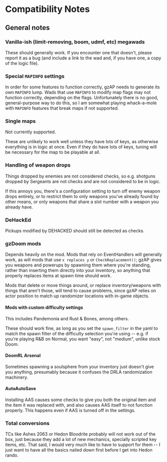 # Compatibility Notes

## General notes

### Vanilla-ish (limit-removing, boom, udmf, etc) megawads

These should generally work. If you encounter one that doesn't, please report it
as a bug (and include a link to the wad and, if you have one, a copy of the logic
file).

### Special `MAPINFO` settings

In order for some features to function correctly, gzAP needs to generate its own
`MAPINFO` lump. Wads that use `MAPINFO` to modify map flags may not function
correctly, depending on the flags. Unfortunately there is no good, general-purpose
way to do this, so I am somewhat playing whack-a-mole with `MAPINFO` features that
break maps if not supported.

### Single maps

Not currently supported.

These are unlikely to work well unless they have lots of keys, as otherwise
everything is in logic at once. Even if they do have lots of keys, tuning will
be necessary for the map to be playable at all.

### Handling of weapon drops

Things dropped by enemies are not considered checks, so e.g. shotguns dropped
by Sergeants are not checks and are not considered to be in logic.

If this annoys you, there's a configuration setting to turn off enemy weapon drops
entirely, or to restrict them to only weapons you've already found by other means,
or only weapons that share a slot number with a weapon you already have.

### DeHackEd

Pickups modified by DEHACKED should still be detected as checks.

### gzDoom mods

Depends heavily on the mod. Mods that rely on EventHandlers will generally
work, as will mods that use `x replaces y` or `CheckReplacement()`; gzAP gives
you weapons and powerups by spawning them where you're standing, rather than
inserting them directly into your inventory, so anything that properly replaces
items at spawn time should work.

Mods that delete or move things around, or replace inventory/weapons with things
that aren't those, will tend to cause problems, since gzAP relies on actor position
to match up randomizer locations with in-game objects.

#### Mods with custom difficulty settings

This includes Pandemonia and Rust & Bones, among others.

These should work fine, as long as you set the `spawn_filter` in the yaml to match
the spawn filter of the difficulty selection you're using -- e.g. if you're playing
R&B on Normal, you want "easy", not "medium", unlike stock Doom.

#### DoomRL Arsenal

Sometimes spawning a soulsphere from your inventory just doesn't give you anything,
presumably because it confuses the DRLA randomization machinery.

#### AutoAutoSave

Installing AAS causes some checks to give you both the original item and the
item it was replaced with, and also causes AAS itself to not function properly.
This happens even if AAS is turned off in the settings.

### Total conversions

TCs like Ashes 2063 or Hedon Bloodrite probably will not work out of the box,
just because they add a lot of new mechanics, specially scripted key items, etc.
That said, I would very much like to have to support for them -- I just want to
have all the basics nailed down first before I get into Hedon rando.
